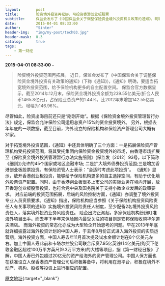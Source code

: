 ```yaml
---
layout:       post
title:        险资境外投资再松绑，可投资香港创业板股票
subtitle:     保监会发布了《中国保监会关于调整保险资金境外投资有关政策的通知》，明确：要适当拓宽境外投资范围，给予保险机构更多的自主配置空间。
date:         2015-04-01 08:33:00
author:       "Sinter"
header-img:   "img/my-post/tech03.jpg"
header-mask:  0.3
catalog:      true
tags:
    - 第一财经
---
```


**2015-04-01 08:33:00**  **-**

> 险资境外投资范围再拓展。
近日，保监会发布了《中国保监会关于调整保险资金境外投资有关政策的通知》(下称《通知》)，《通知》明确，要适当拓宽境外投资范围，给予保险机构更多的自主配置空间。
保监会官方数据显示，截至2014年12月末，保险资金境外投资余额为239.55亿美元(折合人民币1465.8亿元)，占保险业总资产的1.44%，比2012年末增加142.55亿美元，增幅为146.96%。

尽管如此，险资出海目前还只是“刚刚开始”。根据《保险资金境外投资管理暂行办法》规定，保监会允许保险公司运用总资产15%的资金投资境外。 另外，根据去年年底的一项数据，截至目前，海外设立的保险机构和保险资产管理公司大概有31家。

对于拓宽境外投资范围，《通知》中还具体明确了三个方面：一是拓展保险资产管理机构受托投资范围，将其受托集团内保险资金投资境外的市场，由香港市场扩展至《保险资金境外投资管理暂行办法实施细则》(保监发〔2012〕93号，以下简称《细则》)允许的45个国家或地区金融市场;
二是扩大境外债券投资范围;三是增加香港创业板股票投资。有保险资管人士表示：“会适时考虑此项投资”。
《通知》显示，放开香港创业板投资，能够给予保险机构更多的自主选择空间，有助于优化境外股票资产配置。同时，由于香港创业板很多上市公司的实际业务在境内开展，放开香港创业板股票投资，也符合党中央及国务院关于支持小微企业发展的政策要求。
对应前端的投资范围拓展，后端的风险控制方面，《通知》亦调整了境外投资专业人员资质要求。《通知》指出，保险机构应当参照《关于保险机构投资风险责任人有关事项的通知》实施境外投资风险责任人制度，至少配备2名境外投资风险责任人，落实境外投资业务风险责任。
险企出海正潮起，多家保险机构纷纷盯准海外项目出手。而去年下半年来保险圈内最受关注的项目则是安邦保险收购华尔道夫酒店。
而海外投资的常态化亦成为大型险企开始思考的问题。早在2013年年底就详细披露过海外投资计划的中国人寿，于去年8月份正式进入海外投资的实质运营期。海外投资方面，中国人寿去年11月首次提及试水金额计划在8个亿美元左右。加上中国人寿此前和卡塔尔控股公司联合斥资7.95亿英镑(14亿美元)购买下伦敦金融区超过100万平方英尺(9.3万平方米)的大楼等项目，据《第一财经日报》了解，中国人寿已外包超过20亿元的资产给海外的资产管理公司。中国人保方面也在获准设立人保香港资产管理公司后积极筹备中，将利用在港平台，积极在境外不动产、机构、股权等投资上进行相应的配置。


[原文地址](http://www.yicai.com/news/4600110.html){:target="_blank"}


